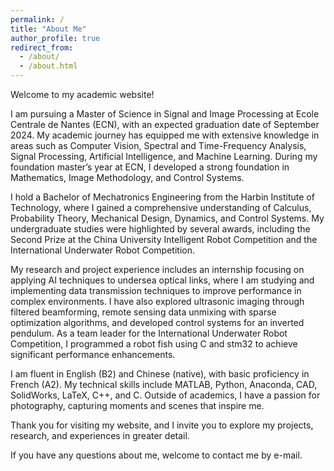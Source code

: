 ```yaml
---
permalink: /
title: "About Me"
author_profile: true
redirect_from: 
  - /about/
  - /about.html
---
```


Welcome to my academic website! 

I am pursuing a Master of Science in Signal and Image Processing at Ecole Centrale de Nantes (ECN), with an expected graduation date of September 2024. My academic journey has equipped me with extensive knowledge in areas such as Computer Vision, Spectral and Time-Frequency Analysis, Signal Processing, Artificial Intelligence, and Machine Learning. During my foundation master’s year at ECN, I developed a strong foundation in Mathematics, Image Methodology, and Control Systems.

I hold a Bachelor of Mechatronics Engineering from the Harbin Institute of Technology, where I gained a comprehensive understanding of Calculus, Probability Theory, Mechanical Design, Dynamics, and Control Systems. My undergraduate studies were highlighted by several awards, including the Second Prize at the China University Intelligent Robot Competition and the International Underwater Robot Competition.

My research and project experience includes an internship focusing on applying AI techniques to undersea optical links, where I am studying and implementing data transmission techniques to improve performance in complex environments. I have also explored ultrasonic imaging through filtered beamforming, remote sensing data unmixing with sparse optimization algorithms, and developed control systems for an inverted pendulum. As a team leader for the International Underwater Robot Competition, I programmed a robot fish using C and stm32 to achieve significant performance enhancements.

I am fluent in English (B2) and Chinese (native), with basic proficiency in French (A2). My technical skills include MATLAB, Python, Anaconda, CAD, SolidWorks, LaTeX, C++, and C. Outside of academics, I have a passion for photography, capturing moments and scenes that inspire me.

Thank you for visiting my website, and I invite you to explore my projects, research, and experiences in greater detail.

If you have any questions about me, welcome to contact me by e-mail.
